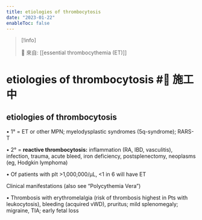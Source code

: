 ```yaml
---
title: etiologies of thrombocytosis
date: "2023-01-22"
enableToc: false
---
```


> [!info]
>
> 🌱 來自: [[essential thrombocythemia (ET)]]

# etiologies of thrombocytosis #🚧 施工中

## etiologies of thrombocytosis

• 1° = ET or other MPN; myelodysplastic syndromes (5q-syndrome); RARS-T

• 2° = **reactive thrombocytosis:** inflammation (RA, IBD, vasculitis), infection, trauma, acute bleed, iron deficiency, postsplenectomy, neoplasms (eg, Hodgkin lymphoma)

• Of patients with plt >1,000,000/µL, <1 in 6 will have ET

Clinical manifestations (also see “Polycythemia Vera”)

• Thrombosis with erythromelalgia (risk of thrombosis highest in Pts with leukocytosis), bleeding (acquired vWD), pruritus; mild splenomegaly; migraine, TIA; early fetal loss

